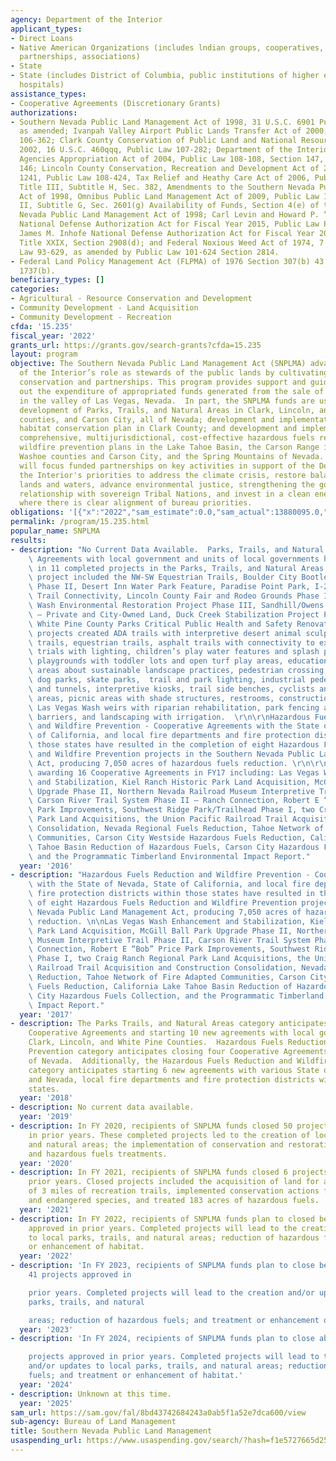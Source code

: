 ```yaml
---
agency: Department of the Interior
applicant_types:
- Direct Loans
- Native American Organizations (includes lndian groups, cooperatives, corporations,
  partnerships, associations)
- State
- State (includes District of Columbia, public institutions of higher education and
  hospitals)
assistance_types:
- Cooperative Agreements (Discretionary Grants)
authorizations:
- Southern Nevada Public Land Management Act of 1998, 31 U.S.C. 6901 Public Law 105-263,
  as amended; Ivanpah Valley Airport Public Lands Transfer Act of 2000, Public Law
  106-362; Clark County Conservation of Public Land and National Resources Act of
  2002, 16 U.S.C. 460qqq, Public Law 107-282; Department of the Interior and Related
  Agencies Appropriation Act of 2004, Public Law 108-108, Section 147, Title I, Section
  146; Lincoln County Conservation, Recreation and Development Act of 2004, 16 U.S.C.
  1241, Public Law 108-424, Tax Relief and Heathy Care Act of 2006, Public Law 109--432,
  Title III, Subtitle H, Sec. 382, Amendments to the Southern Nevada Public Land Management
  Act of 1998, Omnibus Public Land Management Act of 2009, Public Law 111-11, Title
  II, Subtitle G, Sec. 2601(g) Availability of Funds, Section 4(e) of the Southern
  Nevada Public Land Management Act of 1998; Carl Levin and Howard P. “Buck” Mckeon
  National Defense Authorization Act for Fiscal Year 2015, Public Law P.L.113–291;
  James M. Inhofe National Defense Authorization Act for Fiscal Year 2023, P.L. 117-263,
  Title XXIX, Section 2908(d); and Federal Noxious Weed Act of 1974, 7 USC 2814, Public
  Law 93-629, as amended by Public Law 101-624 Section 2814.
- Federal Land Policy Management Act (FLPMA) of 1976 Section 307(b) 43 U.S.C. &sect;
  1737(b).
beneficiary_types: []
categories:
- Agricultural - Resource Conservation and Development
- Community Development - Land Acquisition
- Community Development - Recreation
cfda: '15.235'
fiscal_year: '2022'
grants_url: https://grants.gov/search-grants?cfda=15.235
layout: program
objective: The Southern Nevada Public Land Management Act (SNPLMA) advances the Department
  of the Interior’s role as stewards of the public lands by cultivating community-based
  conservation and partnerships. This program provides support and guidance for carrying
  out the expenditure of appropriated funds generated from the sale of public lands
  in the valley of Las Vegas, Nevada.  In part, the SNPLMA funds are used for the
  development of Parks, Trails, and Natural Areas in Clark, Lincoln, and White Pine
  counties, and Carson City, all of Nevada; development and implementation of a multi-species
  habitat conservation plan in Clark County; and development and implementation of
  comprehensive, multijurisdictional, cost-effective hazardous fuels reduction and
  wildfire prevention plans in the Lake Tahoe Basin, the Carson Range in Douglas and
  Washoe counties and Carson City, and the Spring Mountains of Nevada. The program
  will focus funded partnerships on key activities in support of the Department of
  the Interior's priorities to address the climate crisis, restore balance on public
  lands and waters, advance environmental justice, strengthening the government -to-government
  relationship with sovereign Tribal Nations, and invest in a clean energy future,
  where there is clear alignment of bureau priorities.
obligations: '[{"x":"2022","sam_estimate":0.0,"sam_actual":13880095.0,"usa_spending_actual":12444398.09},{"x":"2023","sam_estimate":14000000.0,"sam_actual":127483140.0,"usa_spending_actual":126859995.67},{"x":"2024","sam_estimate":236999999.0,"sam_actual":0.0,"usa_spending_actual":183874969.21}]'
permalink: /program/15.235.html
popular_name: SNPLMA
results:
- description: "No Current Data Available.  Parks, Trails, and Natural Areas - Cooperative\
    \ Agreements with local government and units of local governments have resulted\
    \ in 11 completed projects in the Parks, Trails, and Natural Areas. These multi-year\
    \ project included the NW-SW Equestrian Trails, Boulder City Bootleg Canyon Park\
    \ Phase II, Desert Inn Water Park Feature, Paradise Point Park, I-215 Regional\
    \ Trail Connectivity, Lincoln County Fair and Rodeo Grounds Phase II, Las Vegas\
    \ Wash Environmental Restoration Project Phase III, Sandhill/Owens Park & Trailhead\
    \ – Private and City-Owned Land, Duck Creek Stabilization Project Phase II, and\
    \ White Pine County Parks Critical Public Health and Safety Renovations.  These\
    \ projects created ADA trails with interpretive desert animal sculptures, multi-use\
    \ trails, equestrian trails, asphalt trails with connectivity to existing parks,\
    \ trials with lighting, children’s play water features and splash pad, children’s\
    \ playgrounds with toddler lots and open turf play areas, educational and interpretive\
    \ areas about sustainable landscape practices, pedestrian crossing improvements,\
    \ dog parks, skate parks,  trail and park lighting, industrial pedestrian bridges\
    \ and tunnels, interpretive kiosks, trail side benches, cyclists and runners staging\
    \ areas, picnic areas with shade structures, restrooms, construction of multiple\
    \ Las Vegas Wash weirs with riparian rehabilitation, park fencing and vehicle\
    \ barriers, and landscaping with irrigation.  \r\n\r\nHazardous Fuels Reduction\
    \ and Wildfire Prevention - Cooperative Agreements with the State of Nevada, State\
    \ of California, and local fire departments and fire protection districts within\
    \ those states have resulted in the completion of eight Hazardous Fuels Reduction\
    \ and Wildfire Prevention projects in the Southern Nevada Public Land Management\
    \ Act, producing 7,050 acres of hazardous fuels reduction. \r\n\r\nBLM anticipates\
    \ awarding 16 Cooperative Agreements in FY17 including: Las Vegas Wash Enhancement\
    \ and Stabilization, Kiel Ranch Historic Park Land Acquisition, McGill Ball Park\
    \ Upgrade Phase II, Northern Nevada Railroad Museum Interpretive Trail Phase II,\
    \ Carson River Trail System Phase II – Ranch Connection, Robert E “Bob” Price\
    \ Park Improvements, Southwest Ridge Park/Trailhead Phase I, two Craig Ranch Regional\
    \ Park Land Acquisitions, the Union Pacific Railroad Trail Acquisition and Construction\
    \ Consolidation, Nevada Regional Fuels Reduction, Tahoe Network of Fire Adapted\
    \ Communities, Carson City Westside Hazardous Fuels Reduction, California Lake\
    \ Tahoe Basin Reduction of Hazardous Fuels, Carson City Hazardous Fuels Collection,\
    \ and the Programmatic Timberland Environmental Impact Report."
  year: '2016'
- description: "Hazardous Fuels Reduction and Wildfire Prevention - Cooperative Agreements\
    \ with the State of Nevada, State of California, and local fire departments and\
    \ fire protection districts within those states have resulted in the completion\
    \ of eight Hazardous Fuels Reduction and Wildfire Prevention projects in the Southern\
    \ Nevada Public Land Management Act, producing 7,050 acres of hazardous fuels\
    \ reduction. \n\nLas Vegas Wash Enhancement and Stabilization, Kiel Ranch Historic\
    \ Park Land Acquisition, McGill Ball Park Upgrade Phase II, Northern Nevada Railroad\
    \ Museum Interpretive Trail Phase II, Carson River Trail System Phase II – Ranch\
    \ Connection, Robert E “Bob” Price Park Improvements, Southwest Ridge Park/Trailhead\
    \ Phase I, two Craig Ranch Regional Park Land Acquisitions, the Union Pacific\
    \ Railroad Trail Acquisition and Construction Consolidation, Nevada Regional Fuels\
    \ Reduction, Tahoe Network of Fire Adapted Communities, Carson City Westside Hazardous\
    \ Fuels Reduction, California Lake Tahoe Basin Reduction of Hazardous Fuels, Carson\
    \ City Hazardous Fuels Collection, and the Programmatic Timberland Environmental\
    \ Impact Report."
  year: '2017'
- description: The Parks Trails, and Natural Areas category anticipates closing 7
    Cooperative Agreements and starting 10 new agreements with local governments in
    Clark, Lincoln, and White Pine Counties.  Hazardous Fuels Reduction and Wildfire
    Prevention category anticipates closing four Cooperative Agreements with the State
    of Nevada.  Additionally, the Hazardous Fuels Reduction and Wildfire Prevention
    category anticipates starting 6 new agreements with various State of California
    and Nevada, local fire departments and fire protection districts within those
    states.
  year: '2018'
- description: No current data available.
  year: '2019'
- description: In FY 2020, recipients of SNPLMA funds closed 50 projects approved
    in prior years. These completed projects led to the creation of local parks, trails,
    and natural areas; the implementation of conservation and restoration of habitat;
    and hazardous fuels treatments.
  year: '2020'
- description: In FY 2021, recipients of SNPLMA funds closed 6 projects approved in
    prior years. Closed projects included the acquisition of land for a park, construction
    of 3 miles of recreation trails, implemented conservation actions for threatened
    and endangered species, and treated 183 acres of hazardous fuels.
  year: '2021'
- description: In FY 2022, recipients of SNPLMA funds plan to closed between 4 projects
    approved in prior years. Completed projects will lead to the creation and/or updates
    to local parks, trails, and natural areas; reduction of hazardous fuels; and treatment
    or enhancement of habitat.
  year: '2022'
- description: 'In FY 2023, recipients of SNPLMA funds plan to close between 19 -
    41 projects approved in

    prior years. Completed projects will lead to the creation and/or updates to local
    parks, trails, and natural

    areas; reduction of hazardous fuels; and treatment or enhancement of habitat.'
  year: '2023'
- description: 'In FY 2024, recipients of SNPLMA funds plan to close about 9

    projects approved in prior years. Completed projects will lead to the creation
    and/or updates to local parks, trails, and natural areas; reduction of hazardous
    fuels; and treatment or enhancement of habitat.'
  year: '2024'
- description: Unknown at this time.
  year: '2025'
sam_url: https://sam.gov/fal/8bd43742684243a0ab5f1a52e7dca600/view
sub-agency: Bureau of Land Management
title: Southern Nevada Public Land Management
usaspending_url: https://www.usaspending.gov/search/?hash=f1e5727665d251b1bab9c063bb7ff51b
---
```

